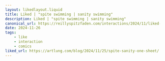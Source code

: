 ```yaml
---
layout: likedlayout.liquid
title: Liked | "spite swimming | sanity swimming"
description: Liked | "spite swimming | sanity swimming"
canonical_url: https://reillyspitzfaden.com/interactions/2024/11/liked-spite-swimming-sanity-swimming/
date: 2024-11-26
tags: 
    - like
    - interaction
    - comics
liked_url: https://artlung.com/blog/2024/11/25/spite-sanity-one-sheet/
---
```

